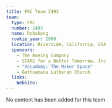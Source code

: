 ```yaml
---
title: FRC Team 2493
team:
  type: FRC
  number: 2493
  name: Robokong
  rookie_year: 2008
  location: Riverside, California, USA
  sponsors:
    - The Boeing Company
    - STARS for a Better Tomorrow, Inc
    - "Vocademy: The Maker Space"
    - Gethsemane Lutheran Church
  links:
    Website: 
---
```

No content has been added for this team